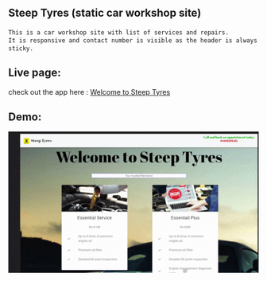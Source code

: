 ## Steep Tyres (static car workshop site)

    This is a car workshop site with list of services and repairs. 
    It is responsive and contact number is visible as the header is always sticky.


## Live page:

check out the app here : [Welcome to Steep Tyres](https://steeptyres.netlify.app/) 

## Demo:
   ![Alt Text](/gif/1.gif)




